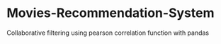 # Movies-Recommendation-System
Collaborative filtering using pearson correlation function with pandas
